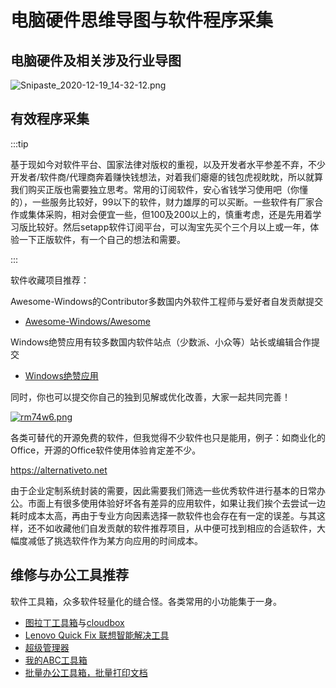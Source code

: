 # 电脑硬件思维导图与软件程序采集

## 电脑硬件及相关涉及行业导图

![Snipaste_2020-12-19_14-32-12.png](https://i.loli.net/2020/12/19/Iuwl1jzQM67BZih.png)

## 有效程序采集

:::tip

基于现如今对软件平台、国家法律对版权的重视，以及开发者水平参差不弃，不少开发者/软件商/代理商奔着赚快钱想法，对着我们瘪瘪的钱包虎视眈眈，所以就算我们购买正版也需要独立思考。常用的订阅软件，安心省钱学习使用吧（你懂的），一些服务比较好，99以下的软件，财力雄厚的可以买断。一些软件有厂家合作或集体采购，相对会便宜一些，但100及200以上的，慎重考虑，还是先用着学习版比较好。然后setapp软件订阅平台，可以淘宝先买个三个月以上或一年，体验一下正版软件，有一个自己的想法和需要。

:::


软件收藏项目推荐：

Awesome-Windows的Contributor多数国内外软件工程师与爱好者自发贡献提交

* [Awesome-Windows/Awesome](https://github.com/Awesome-Windows/Awesome)

 Windows绝赞应用有较多数国内软件站点（少数派、小众等）站长或编辑合作提交

* [Windows绝赞应用](https://amazing-apps.gitbook.io/windows-apps-that-amaze-us/zh-cn)

同时，你也可以提交你自己的独到见解或优化改善，大家一起共同完善！

[![rm74w6.png](https://s3.ax1x.com/2020/12/14/rm74w6.png)](https://imgchr.com/i/rm74w6)

各类可替代的开源免费的软件，但我觉得不少软件也只是能用，例子：如商业化的Office，开源的Office软件使用体验肯定差不少。

https://alternativeto.net

由于企业定制系统封装的需要，因此需要我们筛选一些优秀软件进行基本的日常办公。市面上有很多使用体验好坏各有差异的应用软件，如果让我们挨个去尝试一边耗时成本太高，再由于专业方向因素选择一款软件也会存在有一定的误差。与其这样，还不如收藏他们自发贡献的软件推荐项目，从中便可找到相应的合适软件，大幅度减低了挑选软件作为某方向应用的时间成本。

## 维修与办公工具推荐

软件工具箱，众多软件轻量化的缝合怪。各类常用的小功能集于一身。

* [图拉丁工具箱](http://www.tbtool.cn)与[cloudbox](https://www.ittel.cn/archives/6817.html)
* [Lenovo Quick Fix 联想智能解决工具](https://iknow.lenovo.com.cn/detail/kd_26394.html)
* [超级管理器](https://www.onlinedown.net/soft/1229623.htm)
* [我的ABC工具箱](https://www.ylmfu.com/soft/html/66216.html)
* [批量办公工具箱，批量打印文档](https://www.bilibili.com/video/BV1344y1s7st)
